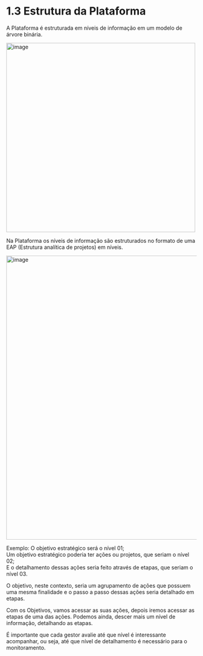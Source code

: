 # 1.3 Estrutura da Plataforma


A Plataforma é estruturada em níveis de informação em um modelo de árvore binária.

<img width="500" height="500" alt="image" src="https://github.com/user-attachments/assets/d6b84c16-1d31-4246-987a-0ccd4439b92c" />

Na Plataforma os níveis de informação são estruturados no formato de uma EAP (Estrutura analítica de projetos) em níveis.

<img width="750" height="750" alt="image" src="https://github.com/user-attachments/assets/7190a2b3-29e2-4e0f-9f92-9d0449eb789d" />

Exemplo: O objetivo estratégico será o nível 01;  
Um objetivo estratégico poderia ter ações ou projetos, que seriam o nível 02;  
E o detalhamento dessas ações seria feito através de etapas, que seriam o nível 03.

O objetivo, neste contexto, seria um agrupamento de ações que possuem uma mesma finalidade e o passo a passo dessas ações seria detalhado em etapas.

Com os Objetivos, vamos acessar as suas ações, depois iremos acessar as etapas de uma das ações. Podemos ainda, descer mais um nível de informação, detalhando as etapas.

É importante que cada gestor avalie até que nível é interessante acompanhar, ou seja, até que nível de detalhamento é necessário para o monitoramento.

